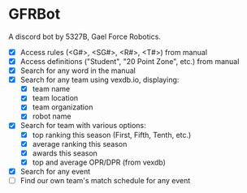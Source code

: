 # GFRBot
A discord bot  by 5327B, Gael Force Robotics. 

- [x] Access rules (<G#>, <SG#>, <R#>, <T#>) from manual
- [x] Access definitions ("Student", "20 Point Zone", etc.) from manual
- [x] Search for any word in the manual
- [x] Search for any team using vexdb.io, displaying:
  - [x] team name
  - [x] team location
  - [x] team organization
  - [x] robot name
- [x] Search for team with various options:
  - [x] top ranking this season (First, Fifth, Tenth, etc.)
  - [x] average ranking this season
  - [x] awards this season
  - [x] top and average OPR/DPR (from vexdb)
- [x] Search for any event
- [ ] Find our own team's match schedule for any event
